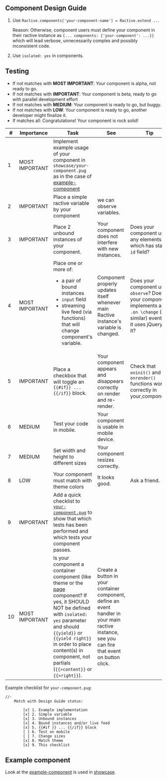 ## Component Design Guide

1. Use `Ractive.components['your-component-name'] = Ractive.extend ...`

    Reason:
        Otherwise, component users must define your component in their
        ractive instance as `{... components: {'your-component': ...}}` which
        will lead verbose, unnecessarily complex and possibly inconsistent code.  

2. Use `isolated: yes` in components.

## Testing

* If not matches with **MOST IMPORTANT**: Your component is alpha, not ready to go.
* If not matches with **IMPORTANT**: Your component is beta, ready to go with parallel development effort
* If not matches with **MEDIUM**: Your component is ready to go, but buggy.
* If not matches with **LOW**: Your component is ready to go, another developer might finalize it.
* If matches all: Congratulations! Your component is rock solid!

| #  | Importance     | Task                                                                                                                                                                               | See                                                                                                                                               | Tip                                                                                                                            |
|----|----------------|------------------------------------------------------------------------------------------------------------------------------------------------------------------------------------|---------------------------------------------------------------------------------------------------------------------------------------------------|--------------------------------------------------------------------------------------------------------------------------------|
| 1  | MOST IMPORTANT | Implement example usage of your component in `showcase/your-component.pug` as in the case of [example-component](../src/client/pages/showcase/example-component.pug)             |                                                                                                                                                   |                                                                                                                                |
| 2  | IMPORTANT      | Place a simple ractive variable by your component                                                                                                                                  | we can observe variables.                                                                                                                         |                                                                                                                                |
| 3  | IMPORTANT      | Place 2 unbound instances of your component.                                                                                                                                       | Your component does not interfere with new instances.                                                                                             | Does your component use any elements which has static `id` field?                                                              |
| 4  | MOST IMPORTANT | Place one or more of:  <ul> <li> a pair of bound instances </li> <li> `input` field </li>  <li> streaming live feed (via functions)  </li> that will change component's variable.  | Component properly updates itself whenever main Ractive instance's variable is changed.                                                           | Does your component use `observe`? Does your component implements an `.on \change` (or similar) event if it uses jQuery in it? |
| 5  | IMPORTANT      | Place a checkbox that will toggle an `{{#if}} ... {{/if}}` block.                                                                                                                  | Your component appears and disappears correctly on render and re-render.                                                                          | Check that `oninit()` and `onrender()` functions work correctly in your,component                                              |
| 6  | MEDIUM         | Test your code in mobile.                                                                                                                                                          | Your component is usable in mobile device.                                                                                                        |                                                                                                                                |
| 7  | MEDIUM         | Set width and height to different sizes                                                                                                                                            | Your component resizes correctly.                                                                                                                 |                                                                                                                                |
| 8  | LOW            | Your component must match with theme colors                                                                                                                                        | It looks good.                                                                                                                                    | Ask a friend.                                                                                                                  |
| 9  | IMPORTANT      | Add a quick checklist to [`your-component.pug`](../src/client/showcase/example-component.pug) to show that which tests has been performed and which tests your component passes. |                                                                                                                                                   |                                                                                                                                |
| 10 | MOST IMPORTANT | Is your component a container component (like theme or the [page](../src/client/components/page) component? If yes, it SHOULD NOT be defined with `isolated: yes` parameter and should `{{yield}}` or `{{yield right}}` in order to place content(s) in component, not partials (`{{>content}}` or `{{>right}}`).       | Create a button in your container component, define an event handler in your main ractive instance, see you can fire that event on button click.  |                                                                                                                                |

Example checklist for `your-component.pug`:

```
//-
    Match with Design Guide status:

        [x] 1. Example implementation
        [x] 2. Simple variable
        [x] 3. Unbound instances
        [x] 4. Bound instances and/or live feed
        [x] 5. {{#if }} ... {{/if}} block
        [ ] 6. Test on mobile
        [ ] 7. Change sizes
        [x] 8. Match theme
        [x] 9. This checklist
```    
## Example component

Look at the [example-component](../src/client/components/example-component) is used in [showcase](../src/client/pages/showcase/example-component.pug).
